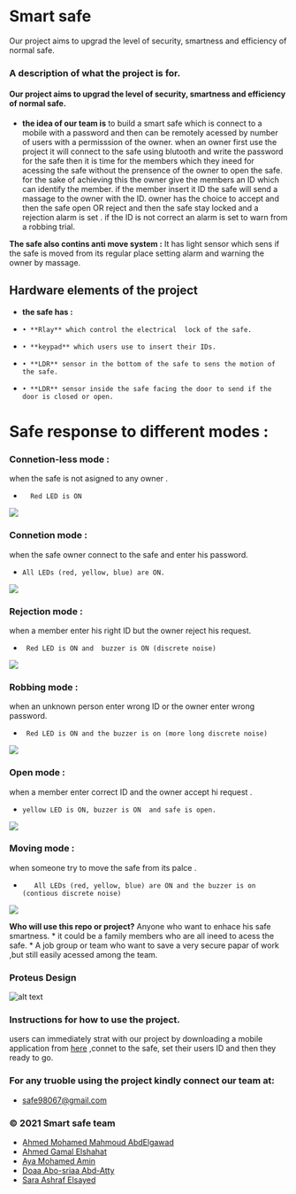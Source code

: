 ﻿

# Smart safe 


Our project aims to upgrad the level of security, smartness and efficiency of normal safe.

### A description of what the project is for.


 #### Our project aims to upgrad the level of security, smartness and efficiency of normal safe.
 
* **the idea of our team is** to build a smart safe which is connect to a mobile with a password and then 
can be remotely acessed by number of users with a permisssion of the owner. 
when an owner first use the project it will connect to the safe using blutooth and write the password for the safe 
then it is time for the members which they ineed for acessing the safe without the prensence of the owner to open the safe.
for the sake of  achieving this the owner give the members an ID which can identify the member. 
if the member insert it ID the safe will send a massage to the owner with the ID. 
owner has the choice to accept and then the safe open 
OR reject and then the safe stay locked and a rejection alarm is set . 
if the ID is not correct an alarm is set to warn from a robbing trial.  

**The safe also contins anti move system :**
     It has light sensor which sens if the safe is moved from its regular place setting alarm and warning the owner by massage.
     
## Hardware elements of the project 
- **the safe has :**
-     • **Rlay** which control the electrical  lock of the safe. 
-     • **keypad** which users use to insert their IDs.
-     • **LDR** sensor in the bottom of the safe to sens the motion of the safe. 
-     • **LDR** sensor inside the safe facing the door to send if the door is closed or open.
         
 # Safe response to different modes :
 ### Connetion-less mode :
 when the safe is not asigned to any owner . 
 -       Red LED is ON
 ![](https://github.com/AhmedAbdElGawad209/Smart-safe-team-7-/blob/master/connection%20less%20mode.jpg)
         
  ### Connetion mode :
  when the safe owner connect to the safe and enter his password. 
  -     All LEDs (red, yellow, blue) are ON.
 ![](https://github.com/AhmedAbdElGawad209/Smart-safe-team-7-/blob/master/connection%20mode.jpg)
 ### Rejection mode  :
 when a member enter his right ID but the owner reject his request. 
  -      Red LED is ON and  buzzer is ON (discrete noise) 
 ![](https://github.com/AhmedAbdElGawad209/Smart-safe-team-7-/blob/master/rejection%20mode.jpg)
 ### Robbing mode  :
 when an unknown person enter wrong ID or the owner enter wrong password. 
  -      Red LED is ON and the buzzer is on (more long discrete noise) 
 ![](https://github.com/AhmedAbdElGawad209/Smart-safe-team-7-/blob/master/connection%20less%20mode.jpg)
 ### Open mode :
  when a member enter correct ID and the owner accept hi request . 
  -     yellow LED is ON, buzzer is ON  and safe is open. 
 ![](https://github.com/AhmedAbdElGawad209/Smart-safe-team-7-/blob/master/rightID%26%20allowance.jpg)
 ### Moving mode  :
 when someone try to move the safe from its palce  . 
 -        All LEDs (red, yellow, blue) are ON and the buzzer is on (contious discrete noise)
 ![](https://github.com/AhmedAbdElGawad209/Smart-safe-team-7-/blob/master/moving.jpg)
 
  
        
  
 **Who will use this repo or project?** 
        Anyone who want to enhace his safe smartness.
               * it could be a family members who are all ineed to acess the safe.
               * A job group or team who want to save a very secure papar of work 
                  ,but still easily acessed among the team.     

### Proteus Design 
![alt text](https://github.com/AhmedAbdElGawad209/Smart-safe-team-7-/blob/master/proteus%20Design.jpg
)

### Instructions for how to  use the project.

users can immediately strat with our project by downloading a mobile application from  [here](https://play.google.com/store/apps/details?id=project.bluetoothterminal&hl=ar&gl=US) 
,connet to the safe, set their users ID and then they ready to go.







### For any truoble using the project kindly connect our team at:
- safe98067@gmail.com


###  © 2021 Smart safe team 

- [ِAhmed Mohamed Mahmoud AbdElgawad](https://github.com/AhmedAbdElGawad209)
- [Ahmed Gamal Elshahat](https://github.com/ahmedgamala)
- [Aya Mohamed Amin](https://github.com/Aya292Muhammed)
- [Doaa Abo-sriaa Abd-Atty](https://github.com/doaaabusriaa)
- [Sara Ashraf Elsayed](https://github.com/sara-ashraf2022)

